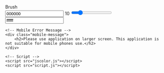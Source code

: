 <!DOCTYPE html>
<html lang="en">
<head>
    <meta charset="UTF-8">
    <meta name="viewport" content="width=device-width, initial-scale=1.0">
    <title>Paint Clone</title>
    <link rel="icon" type="image/png" href="favicon.png">
    <link rel="stylesheet" href="https://cdnjs.cloudflare.com/ajax/libs/font-awesome/5.10.2/css/all.min.css"/>
    <link rel="stylesheet" href="style.css">
</head>
<body>
    <!-- Tool Bar -->
    <div class="top-bar">
        <!-- Active Tool -->
        <div class="active-tool">
            <span id="active-tool" title="Active Tool">Brush</span>
        </div>
        <!-- Brush -->
        <div class="brush tool">
            <i class="fas fa-brush" id="brush" title="Brush"></i>
           <input class="jscolor" value="000000" id="brush-color">
            <span class="size" id="brush-size" title="Brush Size">10</span>
            <input type="range" min="1" max="50" value="10" class="slider" id="brush-slider">
        </div>
        <!-- Bucket -->
        <div class="bucket tool">
            <i class="fas fa-fill-drip" title="Background Color"></i>
            <input class="jscolor" value="ffffff" id="bucket-color">
        </div>
        <!-- Eraser -->
        <div class="tool">
            <i class="fas fa-eraser" id="eraser" title="Eraser"></i>
        </div>
        <!-- Clear Canvas -->
        <div class="tool">
            <i class="fas fa-undo-alt" id="clear-canvas" title="Clear"></i>
        </div>
        <!-- Save Local Storage -->
        <div class="tool">
            <i class="fas fa-download" id="save-storage" title="Save Local Storage"></i>
        </div>
        <!-- Load Local Storage -->
        <div class="tool">
            <i class="fas fa-upload" id="load-storage" title="Load Local Storage"></i>
        </div>
        <!-- Clear Local Storage -->
        <div class="tool">
            <i class="fas fa-trash-alt" id="clear-storage" title="Clear Local Storage"></i>
        </div>
        <!-- Download Image -->
        <div class="tool">
            <a id="download">
                <i class="far fa-save" title="Save Image File"></i>
            </a>
        </div>
    </div>

    <!-- Mobile Error Message -->
    <div class="mobile-message">
        <h2>Please use application on larger screen. This application is not suitable for mobile phones use.</h2>
    </div>

    <!-- Script -->
    <script src="jscolor.js"></script>
    <script src="script.js"></script>
</body>
</html>
